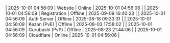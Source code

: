 | 2025-10-01 04:56:09 | Website | Online | 2025-10-01 04:56:06 |
| 2025-10-01 04:56:09 | Registration | Offline | 2025-09-09 16:40:23 |
| 2025-10-01 04:56:09 | Auth Server | Offline | 2025-08-18 09:33:31 |
| 2025-10-01 04:56:09 | Kezan (PvE) | Offline | 2025-08-03 17:58:02 |
| 2025-10-01 04:56:09 | Gurubashi (PvP) | Offline | 2025-08-23 21:44:06 |
| 2025-10-01 04:56:09 | Cloudflare | Online | 2025-10-01 04:56:06 |
